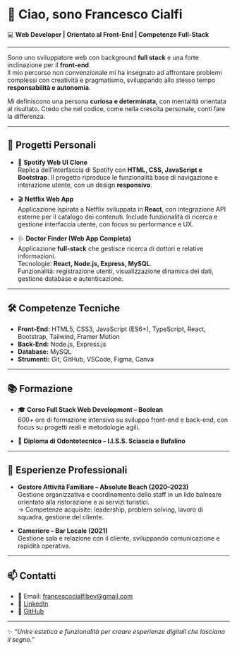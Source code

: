 # 👋 Ciao, sono Francesco Cialfi  
💻 **Web Developer | Orientato al Front-End | Competenze Full-Stack**  

---

Sono uno sviluppatore web con background **full stack** e una forte inclinazione per il **front-end**.  
Il mio percorso non convenzionale mi ha insegnato ad affrontare problemi complessi con creatività e pragmatismo, sviluppando allo stesso tempo **responsabilità e autonomia**.  

Mi definiscono una persona **curiosa e determinata**, con mentalità orientata al risultato. Credo che nel codice, come nella crescita personale, conti fare la differenza.  

---

## 🚀 Progetti Personali
- 🎵 **Spotify Web UI Clone**  
  Replica dell’interfaccia di Spotify con **HTML, CSS, JavaScript e Bootstrap**. Il progetto riproduce le funzionalità base di navigazione e interazione utente, con un design **responsivo**.  

- 🎬 **Netflix Web App**  
  Applicazione ispirata a Netflix sviluppata in **React**, con integrazione API esterne per il catalogo dei contenuti. Include funzionalità di ricerca e gestione interfaccia utente, con focus su performance e UX.  

- 🩺 **Doctor Finder (Web App Completa)**  
  Applicazione **full-stack** che gestisce ricerca di dottori e relative informazioni.  
  Tecnologie: **React, Node.js, Express, MySQL**.  
  Funzionalità: registrazione utenti, visualizzazione dinamica dei dati, gestione database e autenticazione.  

---

## 🛠️ Competenze Tecniche
- **Front-End:** HTML5, CSS3, JavaScript (ES6+), TypeScript, React, Bootstrap, Tailwind, Framer Motion  
- **Back-End:** Node.js, Express.js  
- **Database:** MySQL  
- **Strumenti:** Git, GitHub, VSCode, Figma, Canva  

---

## 📚 Formazione
- 🎓 **Corso Full Stack Web Development – Boolean**  
  600+ ore di formazione intensiva su sviluppo front-end e back-end, con focus su progetti reali e metodologie agili.  

- 🏫 **Diploma di Odontotecnico – I.I.S.S. Sciascia e Bufalino**  

---

## 💼 Esperienze Professionali
- **Gestore Attività Familiare – Absolute Beach (2020–2023)**  
  Gestione organizzativa e coordinamento dello staff in un lido balneare orientato alla ristorazione e ai servizi turistici.  
  → Competenze acquisite: leadership, problem solving, lavoro di squadra, gestione del cliente.  

- **Cameriere – Bar Locale (2021)**  
  Gestione sala e relazione con il cliente, sviluppando comunicazione e rapidità operativa.  

---

## 📫 Contatti
- 📧 Email: francescocialfibev@gmail.com  
- 💼 [LinkedIn](https://www.linkedin.com/in/francesco-cialfi-248806355/)  
- 🐙 [GitHub](https://github.com/FrancescoCialfiDev)  

---

✨ *“Unire estetica e funzionalità per creare esperienze digitali che lasciano il segno.”*  
